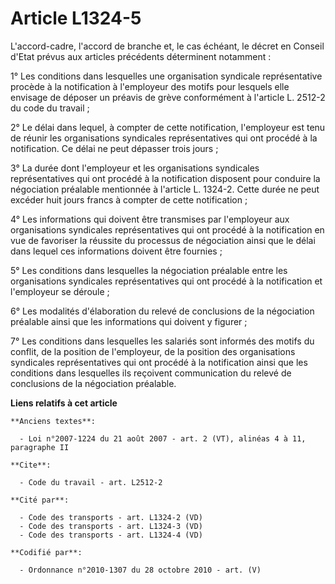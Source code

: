# Article L1324-5

L'accord-cadre, l'accord de branche et, le cas échéant, le décret en Conseil d'Etat prévus aux articles précédents
déterminent notamment : 

1° Les conditions dans lesquelles une organisation syndicale représentative procède à la notification à l'employeur des
motifs pour lesquels elle envisage de déposer un préavis de grève conformément à l'article L. 2512-2 du code du travail ; 

2° Le délai dans lequel, à compter de cette notification, l'employeur est tenu de réunir les organisations syndicales
représentatives qui ont procédé à la notification. Ce délai ne peut dépasser trois jours ; 

3° La durée dont l'employeur et les organisations syndicales représentatives qui ont procédé à la notification disposent pour
conduire la négociation préalable mentionnée à l'article L. 1324-2. Cette durée ne peut excéder huit jours francs à compter
de cette notification ; 

4° Les informations qui doivent être transmises par l'employeur aux organisations syndicales représentatives qui ont procédé
à la notification en vue de favoriser la réussite du processus de négociation ainsi que le délai dans lequel ces informations
doivent être fournies ; 

5° Les conditions dans lesquelles la négociation préalable entre les organisations syndicales représentatives qui ont procédé
à la notification et l'employeur se déroule ; 

6° Les modalités d'élaboration du relevé de conclusions de la négociation préalable ainsi que les informations qui doivent y
figurer ; 

7° Les conditions dans lesquelles les salariés sont informés des motifs du conflit, de la position de l'employeur, de la
position des organisations syndicales représentatives qui ont procédé à la notification ainsi que les conditions dans
lesquelles ils reçoivent communication du relevé de conclusions de la négociation préalable.

**Liens relatifs à cet article**

	**Anciens textes**:

	  - Loi n°2007-1224 du 21 août 2007 - art. 2 (VT), alinéas 4 à 11, paragraphe II

	**Cite**:

	  - Code du travail - art. L2512-2

	**Cité par**:

	  - Code des transports - art. L1324-2 (VD)
	  - Code des transports - art. L1324-3 (VD)
	  - Code des transports - art. L1324-4 (VD)

	**Codifié par**:

	  - Ordonnance n°2010-1307 du 28 octobre 2010 - art. (V)
